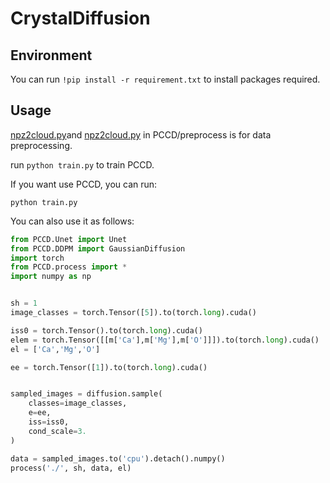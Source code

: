 # CrystalDiffusion

## Environment

You can run ```!pip install -r requirement.txt``` to install packages required.


## Usage

[npz2cloud.py](PCCD/preprocess/npz2cloud.py)and [npz2cloud.py](PCCD/preprocess/npz2cloud.py) in PCCD/preprocess is for data preprocessing.

run ```python train.py``` to train PCCD.

If you want use PCCD, you can run:

    python train.py

You can also use it as follows:
```python
from PCCD.Unet import Unet
from PCCD.DDPM import GaussianDiffusion
import torch
from PCCD.process import *
import numpy as np


sh = 1
image_classes = torch.Tensor([5]).to(torch.long).cuda()

iss0 = torch.Tensor().to(torch.long).cuda()
elem = torch.Tensor([[m['Ca'],m['Mg'],m['O']]]).to(torch.long).cuda()
el = ['Ca','Mg','O']

ee = torch.Tensor([1]).to(torch.long).cuda()


sampled_images = diffusion.sample(
    classes=image_classes,
    e=ee,
    iss=iss0,
    cond_scale=3.
)

data = sampled_images.to('cpu').detach().numpy()
process('./', sh, data, el)
```

